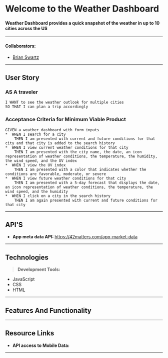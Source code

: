 # Welcome to the Weather Dashboard

#### Weather Dashboard provides a quick snapshot of the weather in up to 10 cities across the US
---

#### Collaborators:
* [Brian Swartz](https://github.com/JAE-S) 

<!-- ---

## Table of Contents -->
<!-- 
---

### The Problem:  
 
### The Solution:  
 -->

---

## User Story
### AS A traveler
    I WANT to see the weather outlook for multiple cities
    SO THAT I can plan a trip accordingly
    
### Acceptance Criteria for Minimum Viable Product
    GIVEN a weather dashboard with form inputs
    *  WHEN I search for a city 
        THEN I am presented with current and future conditions for that city and that city is added to the search history
    *  WHEN I view current weather conditions for that city
        THEN I am presented with the city name, the date, an icon representation of weather conditions, the temperature, the humidity, the wind speed, and the UV index
    *  WHEN I view the UV index
        THEN I am presented with a color that indicates whether the conditions are favorable, moderate, or severe
    *  WHEN I view future weather conditions for that city
        THEN I am presented with a 5-day forecast that displays the date, an icon representation of weather conditions, the temperature, the wind speed, and the humidity
    *  WHEN I click on a city in the search history
        THEN I am again presented with current and future conditions for that city
---



## API'S

* <b>App meta data API: </b> https://42matters.com/app-market-data

---
## Technologies

> <b>Development Tools:</b>
  * JavaScript
  * CSS
  * HTML
 
---

## Features And Functionality

---

## Resource Links

  * <b>API access to Mobile Data:
  
---

